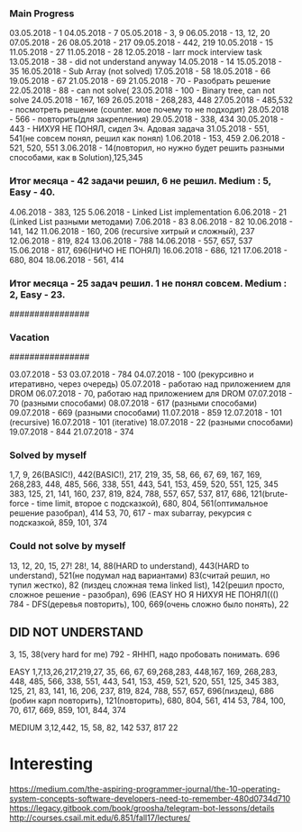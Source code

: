 ### Main Progress ###

03.05.2018 - 1
04.05.2018 - 7
05.05.2018 - 3, 9
06.05.2018 - 13, 12, 20
07.05.2018 - 26
08.05.2018 - 217
09.05.2018 - 442, 219
10.05.2018 - 15
11.05.2018 - 27
11.05.2018 - 28
12.05.2018 - larr mock interview task
13.05.2018 - 38 - did not understand anyway
14.05.2018 - 14
15.05.2018 - 35
16.05.2018 - Sub Array (not solved)
17.05.2018 - 58
18.05.2018 - 66
19.05.2018 - 67
21.05.2018 - 69
21.05.2018 - 70 - Разобрать решение
22.05.2018 - 88 - can not solve(
23.05.2018 - 100 - Binary tree, can not solve
24.05.2018 - 167, 169
26.05.2018 - 268,283, 448
27.05.2018 - 485,532 - посмотреть решение (counter. мое почему то не подходит)
28.05.2018 - 566 - повторить(для закрепления)
29.05.2018 - 338, 434
30.05.2018 - 443 - НИХУЯ НЕ ПОНЯЛ, сидел 3ч. Адовая задача
31.05.2018 - 551, 541(не совсем понял, решил как понял)
1.06.2018 - 153, 459
2.06.2018 - 521, 520, 551
3.06.2018 - 14(повторил, но нужно будет решить разными способами, как в Solution),125,345

### Итог месяца - 42 задачи решил, 6 не решил. Medium : 5, Easy - 40.

4.06.2018 - 383, 125
5.06.2018 - Linked List implementation
6.06.2018 - 21 (Linked List разными методами)
7.06.2018 - 83
8.06.2018 - 82
10.06.2018 - 141, 142
11.06.2018 - 160, 206 (recursive хитрый и сложный), 237
12.06.2018 - 819, 824
13.06.2018 - 788
14.06.2018 - 557, 657, 537
15.06.2018 - 817, 696(НИЧО НЕ ПОНЯЛ)
16.06.2018 - 686, 121
17.06.2018 - 680, 804
18.06.2018 - 561, 414

### Итог месяца - 25 задач решил. 1 не понял совсем. Medium : 2, Easy - 23.

################
### Vacation ###
################

03.07.2018 - 53
03.07.2018 - 784
04.07.2018 - 100 (рекурсивно и итеративно, через очередь)
05.07.2018 - работаю над приложением для DROM
06.07.2018 - 70, работаю над приложением для DROM
07.07.2018 - 70 (разными способами)
08.07.2018 - 617 (разными способами)
09.07.2018 - 669 (разными способами)
11.07.2018 - 859
12.07.2018 - 101 (recursive)
16.07.2018 - 101 (iterative)
18.07.2018 - 22 (разными способами)
19.07.2018 - 844
21.07.2018 - 374





### Solved by myself ###
1,7, 9, 26(BASIC!), 442(BASIC!), 217, 219, 35, 58, 66, 67, 69, 167, 169, 268,283, 448, 485, 566, 338, 551, 443, 541, 153, 459, 520, 551, 125, 345
383, 125, 21, 141, 160, 237, 819, 824, 788, 557, 657, 537, 817, 686, 121(brute-force - time limit, второе с подсказкой), 680, 804, 561(оптимальное решение разобрал), 414
53, 70, 617 - max subarray, рекурсия с подсказкой, 859, 101, 374


### Could not solve by myself ###
13, 12, 20, 15, 27! 28!, 14, 88(HARD to understand), 443(HARD to understand), 521(не подумал над вариантами)
83(считай решил, но тупил жестко), 82 (пиздец сложная тема linked list), 142(решил просто, сложное решение - разобрал), 696 (EASY НО Я НИХУЯ НЕ ПОНЯЛ((()
784 - DFS(деревья повторить), 100, 669(очень сложно было понять), 22


## DID NOT UNDERSTAND ###
3, 15, 38(very hard for me)
792 - ЯННП, надо пробовать понимать. 696


EASY
1,7,13,26,217,219,27, 35, 66, 67, 69,268,283, 448,167, 169, 268,283, 448, 485, 566, 338, 551, 443, 541, 153, 459, 521, 520, 551, 125, 345
383, 125, 21, 83, 141, 16, 206, 237, 819, 824, 788, 557, 657, 696(пиздец), 686 (робин карп повторить), 121(повторить), 680, 804, 561, 414
53, 784, 100, 70, 617, 669, 859, 101, 844, 374


MEDIUM
3,12,442, 15, 58, 82, 142
537, 817
22


# Interesting

https://medium.com/the-aspiring-programmer-journal/the-10-operating-system-concepts-software-developers-need-to-remember-480d0734d710
https://legacy.gitbook.com/book/groosha/telegram-bot-lessons/details
http://courses.csail.mit.edu/6.851/fall17/lectures/